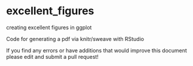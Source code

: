 # excellent_figures
creating excellent figures in ggplot

Code for generating a pdf via knitr/sweave with RStudio

If you find any errors or have additions that would improve this document please edit and submit a pull request!
